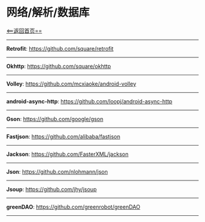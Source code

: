 # 网络/解析/数据库


[<==返回首页==](https://github.com/fengyongge/Android/AndroidOpenCollect)

---

**Retrofit**:  https://github.com/square/retrofit

---

**Okhttp**:  https://github.com/square/okhttp

---

**Volley**:  https://github.com/mcxiaoke/android-volley

---

**android-async-http**:  https://github.com/loopj/android-async-http

---

**Gson**:  https://github.com/google/gson

---

**Fastjson**:  https://github.com/alibaba/fastjson

---

**Jackson**:  https://github.com/FasterXML/jackson

---

**Json**:  https://github.com/nlohmann/json

---

**Jsoup**:  https://github.com/jhy/jsoup

---


**greenDAO**:  https://github.com/greenrobot/greenDAO

---



